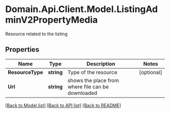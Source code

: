 # Domain.Api.Client.Model.ListingAdminV2PropertyMedia
Resource related to the listing
## Properties

Name | Type | Description | Notes
------------ | ------------- | ------------- | -------------
**ResourceType** | **string** | Type of the resource | [optional] 
**Url** | **string** | shows the place from where file can be downloaded | 

[[Back to Model list]](../README.md#documentation-for-models) [[Back to API list]](../README.md#documentation-for-api-endpoints) [[Back to README]](../README.md)

